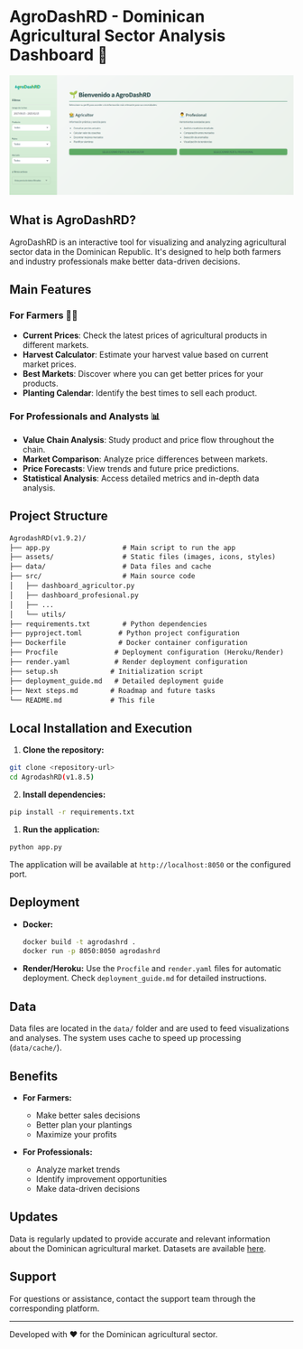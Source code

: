 # AgroDashRD - Dominican Agricultural Sector Analysis Dashboard 🌱

![Agrodash](Screenshots/Agrodash-main.png)

## What is AgroDashRD?

AgroDashRD is an interactive tool for visualizing and analyzing agricultural sector data in the Dominican Republic. It's designed to help both farmers and industry professionals make better data-driven decisions.

## Main Features

### For Farmers 👨‍🌾

- **Current Prices**: Check the latest prices of agricultural products in different markets.
- **Harvest Calculator**: Estimate your harvest value based on current market prices.
- **Best Markets**: Discover where you can get better prices for your products.
- **Planting Calendar**: Identify the best times to sell each product.

### For Professionals and Analysts 📊

- **Value Chain Analysis**: Study product and price flow throughout the chain.
- **Market Comparison**: Analyze price differences between markets.
- **Price Forecasts**: View trends and future price predictions.
- **Statistical Analysis**: Access detailed metrics and in-depth data analysis.

## Project Structure

```txt
AgrodashRD(v1.9.2)/
├── app.py                  # Main script to run the app
├── assets/                 # Static files (images, icons, styles)
├── data/                   # Data files and cache
├── src/                    # Main source code
│   ├── dashboard_agricultor.py
│   ├── dashboard_profesional.py
│   ├── ...
│   └── utils/
├── requirements.txt        # Python dependencies
├── pyproject.toml         # Python project configuration
├── Dockerfile             # Docker container configuration
├── Procfile              # Deployment configuration (Heroku/Render)
├── render.yaml           # Render deployment configuration
├── setup.sh             # Initialization script
├── deployment_guide.md   # Detailed deployment guide
├── Next steps.md        # Roadmap and future tasks
└── README.md            # This file
```

## Local Installation and Execution

1. **Clone the repository:**

  ```bash
  git clone <repository-url>
  cd AgrodashRD(v1.8.5)
  ```

2. **Install dependencies:**

  ```bash
  pip install -r requirements.txt
  ```

1. **Run the application:**

  ```bash
  python app.py
  ```

  The application will be available at `http://localhost:8050` or the configured port.

## Deployment

- **Docker:**

  ```bash
  docker build -t agrodashrd .
  docker run -p 8050:8050 agrodashrd
  ```

- **Render/Heroku:**
  Use the `Procfile` and `render.yaml` files for automatic deployment. Check `deployment_guide.md` for detailed instructions.

## Data

Data files are located in the `data/` folder and are used to feed visualizations and analyses. The system uses cache to speed up processing (`data/cache/`).

## Benefits

- **For Farmers:**
  - Make better sales decisions
  - Better plan your plantings
  - Maximize your profits

- **For Professionals:**
  - Analyze market trends
  - Identify improvement opportunities
  - Make data-driven decisions

## Updates

Data is regularly updated to provide accurate and relevant information about the Dominican agricultural market. Datasets are available [here][datasets].

[datasets]: https://drive.google.com/drive/folders/17yLtW6AJeFK46HgnAIFnPCHRALvCReG_?usp=drive_link

## Support

For questions or assistance, contact the support team through the corresponding platform.

---
Developed with ❤️ for the Dominican agricultural sector.
